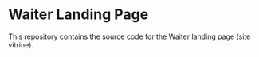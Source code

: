 # Waiter Landing Page

This repository contains the source code for the Waiter landing page (site vitrine).
